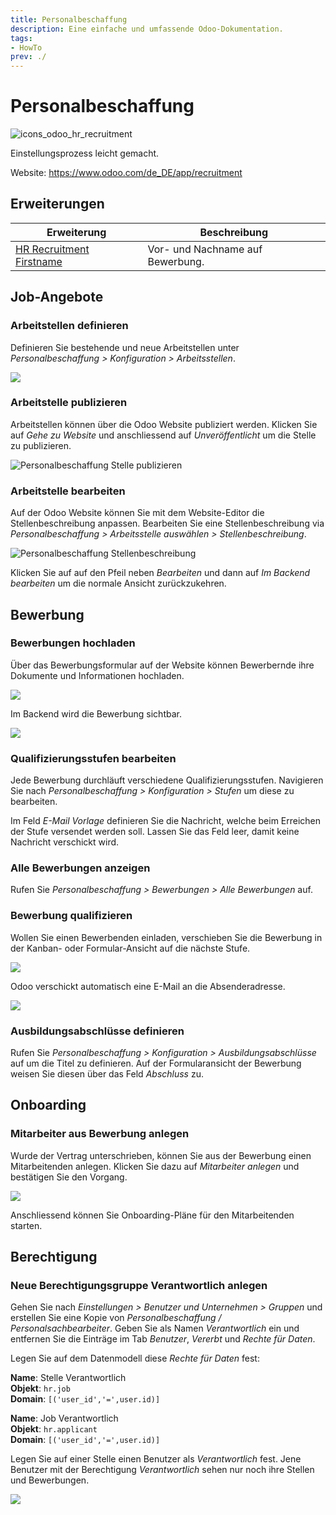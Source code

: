 ```yaml
---
title: Personalbeschaffung
description: Eine einfache und umfassende Odoo-Dokumentation.
tags:
- HowTo
prev: ./
---
```

# Personalbeschaffung
![icons_odoo_hr_recruitment](assets/icons_odoo_hr_recruitment.png)

Einstellungsprozess leicht gemacht.

Website: <https://www.odoo.com/de_DE/app/recruitment>

## Erweiterungen

| Erweiterung                                                 | Beschreibung                     |
| ----------------------------------------------------------- | -------------------------------- |
| [HR Recruitment Firstname](HR%20Recruitment%20Firstname.md) | Vor- und Nachname auf Bewerbung. |

## Job-Angebote

### Arbeitstellen definieren

Definieren Sie bestehende und neue Arbeitstellen unter *Personalbeschaffung > Konfiguration > Arbeitsstellen*.

![](assets/Personalbeschaffung%20Arbeitsstelle.png)

### Arbeitstelle publizieren

Arbeitstellen können über die Odoo Website publiziert werden. Klicken Sie auf *Gehe zu Website* und anschliessend auf *Unveröffentlicht* um die Stelle zu publizieren.

![Personalbeschaffung Stelle publizieren](assets/Personalbeschaffung%20Stelle%20publizieren.gif)

### Arbeitstelle bearbeiten

Auf der Odoo Website können Sie mit dem Website-Editor die Stellenbeschreibung anpassen. Bearbeiten Sie eine Stellenbeschreibung via *Personalbeschaffung > Arbeitsstelle auswählen > Stellenbeschreibung*.

![Personalbeschaffung Stellenbeschreibung](assets/Personalbeschaffung%20Stellenbeschreibung.gif)

Klicken Sie auf auf den Pfeil neben *Bearbeiten* und dann auf *Im Backend bearbeiten* um die normale Ansicht zurückzukehren.

## Bewerbung

### Bewerbungen hochladen

Über das Bewerbungsformular auf der Website können Bewerbernde ihre Dokumente und Informationen hochladen.

![](assets/Personalbeschaffung%20Bewerbungsformular.png)

Im Backend wird die Bewerbung sichtbar.

![](assets/Personalbeschaffung%20Backend.png)

### Qualifizierungsstufen bearbeiten

Jede Bewerbung durchläuft verschiedene Qualifizierungsstufen. Navigieren Sie nach *Personalbeschaffung > Konfiguration > Stufen* um diese zu bearbeiten.

Im Feld *E-Mail Vorlage* definieren Sie die Nachricht, welche beim Erreichen der Stufe versendet werden soll. Lassen Sie das Feld leer, damit keine Nachricht verschickt wird.

### Alle Bewerbungen anzeigen

Rufen Sie *Personalbeschaffung > Bewerbungen > Alle Bewerbungen* auf.

### Bewerbung qualifizieren

Wollen Sie einen Bewerbenden einladen, verschieben Sie die Bewerbung in der Kanban- oder Formular-Ansicht auf die nächste Stufe.

![](assets/Personalbeschaffung%20Nächste%20Stufe.png)

Odoo verschickt automatisch eine E-Mail an die Absenderadresse.

![](assets/Personalbeschaffung%20Gratulation.png)

### Ausbildungsabschlüsse definieren

Rufen Sie *Personalbeschaffung > Konfiguration > Ausbildungsabschlüsse* auf um die Titel zu definieren. Auf der Formularansicht der Bewerbung weisen Sie diesen über das Feld *Abschluss* zu.

## Onboarding

### Mitarbeiter aus Bewerbung anlegen

Wurde der Vertrag unterschrieben, können Sie aus der Bewerbung einen Mitarbeitenden anlegen. Klicken Sie dazu auf *Mitarbeiter anlegen* und bestätigen Sie den Vorgang.

![](assets/Personalbeschaffung%20Bestätigung.png)

Anschliessend können Sie Onboarding-Pläne für den Mitarbeitenden starten.

## Berechtigung

### Neue Berechtigungsgruppe Verantwortlich anlegen

Gehen Sie nach *Einstellungen > Benutzer und Unternehmen > Gruppen* und erstellen Sie eine Kopie von *Personalbeschaffung / Personalsachbearbeiter*. Geben Sie als Namen *Verantwortlich* ein und entfernen Sie die Einträge im Tab *Benutzer*, *Vererbt* und *Rechte für Daten*.

Legen Sie auf dem Datenmodell diese *Rechte für Daten* fest:

**Name**: Stelle Verantwortlich\
**Objekt**: `hr.job`\
**Domain**: `[('user_id','=',user.id)]`

**Name**: Job Verantwortlich\
**Objekt**: `hr.applicant`\
**Domain**: `[('user_id','=',user.id)]`

<!--
Fügen Sie die Gruppe *Verantwortlich* im Tab *Vererbt* von *Personalbeschaffung / Personalsachbearbeiter* hinzu. Damit ist sichergestellt, dass jeweils nur eine Option in den Einstellung augewählt werden kann:

![](assets/Personalbeschaffung%20Einstellungen%20Verantwortlich.png)
-->

Legen Sie auf einer Stelle einen Benutzer als *Verantwortlich* fest. Jene Benutzer mit der Berechtigung *Verantwortlich* sehen nur noch ihre Stellen und Bewerbungen.

![](assets/Personalbeschaffung%20Verantworltich.png)